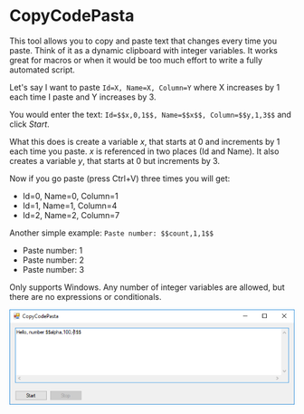 CopyCodePasta
=============

This tool allows you to copy and paste text that changes every time you paste. Think of it as a dynamic clipboard with integer variables. It works great for macros or when it would be too much effort to write a fully automated script.

Let's say I want to paste `Id=X, Name=X, Column=Y` where X increases by 1 each time I paste and Y increases by 3.

You would enter the text: `Id=$$x,0,1$$, Name=$$x$$, Column=$$y,1,3$$` and click *Start*.

What this does is create a variable *x*, that starts at 0 and increments by 1 each time you paste. *x* is referenced in two places (Id and Name). It also creates a variable *y*, that starts at 0 but increments by 3.

Now if you go paste (press Ctrl+V) three times you will get:
 - Id=0, Name=0, Column=1
 - Id=1, Name=1, Column=4
 - Id=2, Name=2, Column=7

Another simple example: `Paste number: $$count,1,1$$`
- Paste number: 1
- Paste number: 2
- Paste number: 3


Only supports Windows. Any number of integer variables are allowed, but there are no expressions or conditionals.

![Screenshot of CopyCodePasta](https://github.com/AZHenley/CopyCodePasta/blob/master/copycodepasta_screenshot.png "Screnshot of CopyCodePasta")

